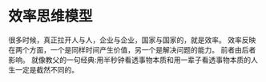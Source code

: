 # 效率思维模型

很多时候，真正拉开人与人，企业与企业，国家与国家的，就是效率。
效率反映在两个方面，一个是同样时间产生价值，另一个是解决问题的能力。
前者由后者影响。
就像教父的一句经典:用半秒钟看透事物本质和用一辈子看透事物本质的人生一定是截然不同的。
